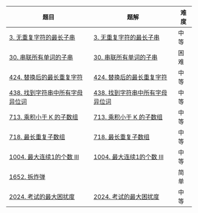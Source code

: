| 题目                                                         | 题解                                                         | 难度 |
| ------------------------------------------------------------ | ------------------------------------------------------------ | ---- |
| [3. 无重复字符的最长子串](https://leetcode-cn.com/problems/longest-substring-without-repeating-characters/) | [3. 无重复字符的最长子串](https://github.com/ZonzeeLi/LeetCode/blob/master/index/1-10/3.%20%E6%97%A0%E9%87%8D%E5%A4%8D%E5%AD%97%E7%AC%A6%E7%9A%84%E6%9C%80%E9%95%BF%E5%AD%90%E4%B8%B2.md) | 中等 |
| [30. 串联所有单词的子串](https://leetcode.cn/problems/substring-with-concatenation-of-all-words/) | [30. 串联所有单词的子串](https://github.com/ZonzeeLi/LeetCode/blob/master/index/21-30/30.%20%E4%B8%B2%E8%81%94%E6%89%80%E6%9C%89%E5%8D%95%E8%AF%8D%E7%9A%84%E5%AD%90%E4%B8%B2.md) | 困难 |
| [424. 替换后的最长重复字符](https://leetcode.cn/problems/longest-repeating-character-replacement/) | [424. 替换后的最长重复字符](https://github.com/ZonzeeLi/LeetCode/blob/master/index/421-430/424.%20%E6%9B%BF%E6%8D%A2%E5%90%8E%E7%9A%84%E6%9C%80%E9%95%BF%E9%87%8D%E5%A4%8D%E5%AD%97%E7%AC%A6.md) | 中等 |
| [438. 找到字符串中所有字母异位词](https://leetcode.cn/problems/find-all-anagrams-in-a-string/) | [438. 找到字符串中所有字母异位词](https://github.com/ZonzeeLi/LeetCode/blob/master/index/431-440/438.%20%E6%89%BE%E5%88%B0%E5%AD%97%E7%AC%A6%E4%B8%B2%E4%B8%AD%E6%89%80%E6%9C%89%E5%AD%97%E6%AF%8D%E5%BC%82%E4%BD%8D%E8%AF%8D.md) | 中等 |
| [713. 乘积小于 K 的子数组](https://leetcode-cn.com/problems/subarray-product-less-than-k/) | [713. 乘积小于 K 的子数组](https://github.com/ZonzeeLi/LeetCode/blob/master/index/711-720/713.%20%E4%B9%98%E7%A7%AF%E5%B0%8F%E4%BA%8E%20K%20%E7%9A%84%E5%AD%90%E6%95%B0%E7%BB%84.md) | 中等 |
| [718. 最长重复子数组](https://leetcode-cn.com/problems/maximum-length-of-repeated-subarray/) | [718. 最长重复子数组](https://github.com/ZonzeeLi/LeetCode/blob/master/index/711-720/718.%20%E6%9C%80%E9%95%BF%E9%87%8D%E5%A4%8D%E5%AD%90%E6%95%B0%E7%BB%84.md) | 中等 |
| [1004. 最大连续1的个数 III](https://leetcode-cn.com/problems/max-consecutive-ones-iii/) | [1004. 最大连续1的个数 III](https://github.com/ZonzeeLi/LeetCode/blob/master/index/1001-1010/1004.%20%E6%9C%80%E5%A4%A7%E8%BF%9E%E7%BB%AD1%E7%9A%84%E4%B8%AA%E6%95%B0%20III.md) | 中等 |
| [1652. 拆炸弹](https://leetcode.cn/problems/defuse-the-bomb/) |                                                              | 简单 |
| [2024. 考试的最大困扰度](https://leetcode-cn.com/problems/maximize-the-confusion-of-an-exam/) | [2024. 考试的最大困扰度](https://github.com/ZonzeeLi/LeetCode/blob/master/index/2021-2030/2024.%20%E8%80%83%E8%AF%95%E7%9A%84%E6%9C%80%E5%A4%A7%E5%9B%B0%E6%89%B0%E5%BA%A6.md) | 中等 |

